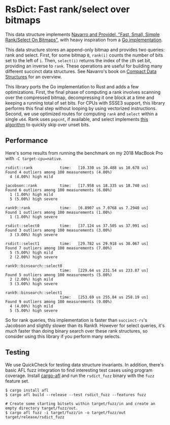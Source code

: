 # RsDict: Fast rank/select over bitmaps
This data structure implements [Navarro and Providel, "Fast, Small, Simple
Rank/Select On Bitmaps"](https://users.dcc.uchile.cl/~gnavarro/ps/sea12.1.pdf),
with heavy inspiration from a [Go implementation](https://github.com/hillbig/rsdic).

This data structure stores an append-only bitmap and provides two queries: rank and select.  First,
for some bitmap `B`, `rank(i)` counts the number of bits set to the left of `i`.  Then, `select(i)`
returns the index of the `i`th set bit, providing an inverse to `rank`.  These operations are useful
for building many different succinct data structures.  See Navarro's book on [Compact Data Structures](https://www.cambridge.org/core/books/compact-data-structures/68A5983E6F1176181291E235D0B7EB44) for an overview.

This library ports the Go implementation to Rust and adds a few optimizations.  First, the final phase
of computing a rank involves scanning over the compressed bitmap, decompressing it one block at a time
and keeping a running total of set bits.  For CPUs with SSSE3 support, this library performs this final
step without looping by using vectorized instructions.  Second, we use optimized routes for computing
`rank` and `select` within a single `u64`.  Rank uses `popcnt`, if available, and select implements
[this algorithm](https://lemire.me/blog/2018/02/21/iterating-over-set-bits-quickly/) to quickly skip over
unset bits.

## Performance
Here's some results from running the benchmark on my 2018 MacBook Pro with `-C target-cpu=native`.
```
rsdict::rank            time:   [10.330 us 10.488 us 10.678 us]
Found 4 outliers among 100 measurements (4.00%)
  4 (4.00%) high mild

jacobson::rank          time:   [17.958 us 18.335 us 18.740 us]
Found 6 outliers among 100 measurements (6.00%)
  1 (1.00%) high mild
  5 (5.00%) high severe

rank9::rank             time:   [6.8907 us 7.0768 us 7.2940 us]
Found 1 outliers among 100 measurements (1.00%)
  1 (1.00%) high severe

rsdict::select0         time:   [37.124 us 37.505 us 37.991 us]
Found 3 outliers among 100 measurements (3.00%)
  3 (3.00%) high severe

rsdict::select1         time:   [29.782 us 29.918 us 30.067 us]
Found 7 outliers among 100 measurements (7.00%)
  5 (5.00%) high mild
  2 (2.00%) high severe

rank9::binsearch::select0
                        time:   [229.64 us 231.54 us 233.87 us]
Found 5 outliers among 100 measurements (5.00%)
  2 (2.00%) high mild
  3 (3.00%) high severe

rank9::binsearch::select1
                        time:   [253.69 us 255.84 us 258.19 us]
Found 9 outliers among 100 measurements (9.00%)
  4 (4.00%) high mild
  5 (5.00%) high severe
```
So for rank queries, this implementation is faster than `succinct-rs`'s Jacobson and slightly slower
than its Rank9.  However for select queries, it's *much* faster than doing binary search over these
rank structures, so consider using this library if you perform many selects.

## Testing
We use QuickCheck for testing data structure invariants.  In addition, there's basic AFL fuzz integration
to find interesting test cases using program coverage.  Install [cargo-afl](https://github.com/rust-fuzz/afl.rs)
and run the `rsdict_fuzz` binary with the `fuzz` feature set.
```
$ cargo install afl
$ cargo afl build --release --test rsdict_fuzz --features fuzz

# Create some starting bitsets within target/fuzz/in and create an empty directory target/fuzz/out.
$ cargo afl fuzz -i target/fuzz/in -o target/fuzz/out target/release/rsdict_fuzz
```
